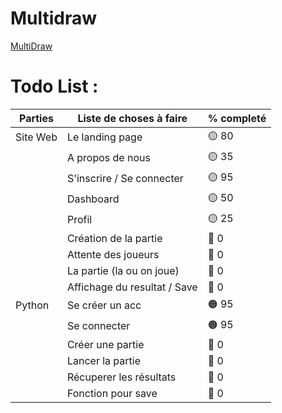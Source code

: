 # Multidraw

<a href="https://multidraw.fr">MultiDraw</a>

# **Todo List :**
| Parties          | Liste de choses à faire      | % completé
| ---------------- | ------- | ------------------ |
| Site Web         | Le landing page              | :yellow_circle: 80
|                  | A propos de nous             | :yellow_circle: 35          
|                  | S'inscrire / Se connecter    | :yellow_circle: 95
|                  | Dashboard                    | :yellow_circle: 50
|                  | Profil                       | :yellow_circle: 25 
|                  | Création de la partie        | :red_circle: 0
|                  | Attente des joueurs          | :red_circle: 0
|                  | La partie (la ou on joue)    | :red_circle: 0 
|                  | Affichage du resultat / Save | :red_circle: 0       
| Python           | Se créer un acc              | :orange_circle: 95           
|                  | Se connecter                 | :orange_circle: 95
|                  | Créer une partie             | :red_circle: 0
|                  | Lancer la partie             | :red_circle: 0
|                  | Récuperer les résultats      | :red_circle: 0
|                  | Fonction pour save           | :red_circle: 0        

